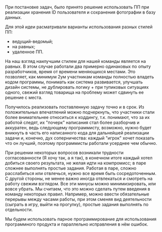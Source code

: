 При постановке задач, было принято решение использовать ПП при реализации хранения ID пользователя и сохранения фотографии в базу
данных.

  Для этой идеи расматривали варианты использования разных стилей ПП: 
  * ведущий-ведомый;
  * на равных;
  * удаленное ПП. 
  
  На наш взгляд наилучшим стилем для нашей команды является на равных. В этом случае работали два примерно одинаковых 
по опыту разработчиков, время от времени меняющихся местами. Это позволяет, как минимум 2ум участникам команды
полностью владеть кодом программы, понимать как система развивается, улучшать дизайн системы, не дублировать логику + при 
тупиковых ситуациях одного, свежий взгляд товарища на проблему может сдвинуть ее решение с места. 

  Получилось реализовать поставленную задачу точно и в срок. Из положительных впечатлений можно подчеркнуть, что участники 
стали более внимательнее относиться к коддингу, т.к. понимают, что за их работой следят, их "почерк" написания стал более
разборчив и аккуратен, ведь следующему программисту, возможно, нужно будет вникнуть в часть его написанного кода для дальнейшей 
реализации задачи и, конечно, дух соперничества: каждый "игрок" хочет показать что он лучший, поэтому программисты работали
усерднее чем обычно.

  При решении некоторых вопросов возникали трудности согласованности (Я хочу так, а я так), в конечном итоге каждый хотел добиться
своего результата, не желая идти на компромисс; в паре сложнее выполнять простые задания. Работая в паре, сложно расслабиться или
отвлечься, нужно все время быть сосредоточенным. С другой стороны, не менее важно иногда отвлекаться и смотреть на работу свежим
взглядом. Все эти минусы можно минимизировать, или вовсе убрать. Мы считаем, что это можно сделать путем введения в команду
некоторых правил. Например, можно ввести обязательные перерывы между часами работы, при этом сменяя вид деятельности (сыграть в
игру, выйти на прогулку), простые задания выполнять по отдельности.

  Мы будем использовать парное программирование для использования программного продукта и параллельно исправления в нём ошибок.
